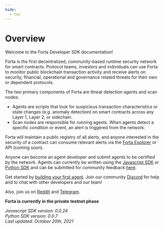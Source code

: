 ```yaml
---
hide:
  - toc
---
```


# Overview

Welcome to the Forta Developer SDK documentation!

Forta is the first decentralized, community-based runtime security network for smart contracts. Protocol teams, investors and individuals can use Forta to monitor public blockchain transaction activity and receive alerts on security, financial, operational and governance related threats for their own or dependent protocols.

The two primary components of Forta are threat detection agents and scan nodes:

  - Agents are scripts that look for suspicious transaction characteristics or state changes (e.g. anomaly detection) on smart contracts across any Layer 1, Layer 2, or sidechain.
  - Scan nodes are responsible for running agents. When agents detect a specific condition or event, an alert is triggered from the network.

Forta will maintain a public registry of all alerts, and anyone interested in the security of a contract can consume relevant alerts via the [Forta Explorer](https://explorer.forta.network/) or API (coming soon).

Anyone can become an agent developer and submit agents to be certified by the network. Agents can currently be written using the [Javascript SDK](https://www.npmjs.com/package/forta-agent) or [Python SDK](https://pypi.org/project/forta-agent/) and can be submitted for community feedback [here](https://discord.gg/2KaMS9wvPS).

Get started by [building your first agent](quickstart.md). Join our community [Discord](https://discord.gg/DUju5Dh4J9) for help and to chat with other developers and our team!

Also, join us on [Reddit](https://www.reddit.com/r/fortaprotocol/) and [Telegram](https://t.me/FortaProtocol).

**Forta is currently in the private testnet phase**

_Javascript SDK version: 0.0.24_<br>
_Python SDK version: 0.0.7_<br>
_Last updated: October 20th, 2021_
